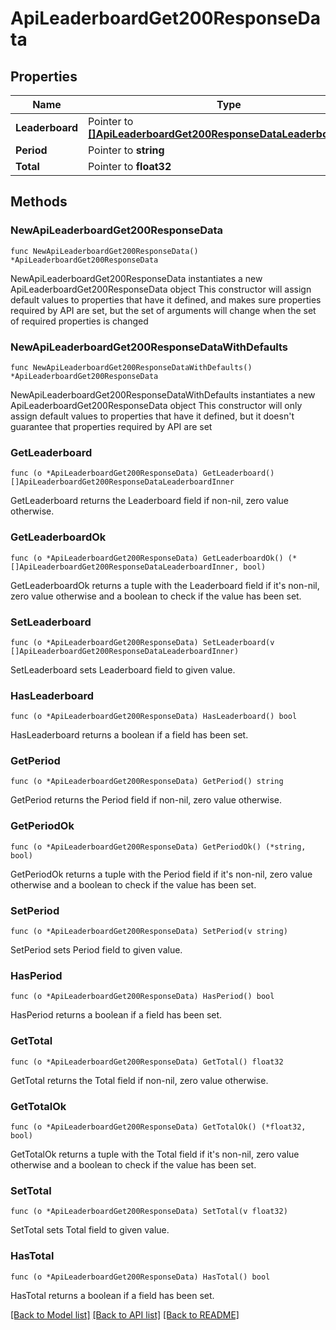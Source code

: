 # ApiLeaderboardGet200ResponseData

## Properties

Name | Type | Description | Notes
------------ | ------------- | ------------- | -------------
**Leaderboard** | Pointer to [**[]ApiLeaderboardGet200ResponseDataLeaderboardInner**](ApiLeaderboardGet200ResponseDataLeaderboardInner.md) |  | [optional] 
**Period** | Pointer to **string** |  | [optional] 
**Total** | Pointer to **float32** |  | [optional] 

## Methods

### NewApiLeaderboardGet200ResponseData

`func NewApiLeaderboardGet200ResponseData() *ApiLeaderboardGet200ResponseData`

NewApiLeaderboardGet200ResponseData instantiates a new ApiLeaderboardGet200ResponseData object
This constructor will assign default values to properties that have it defined,
and makes sure properties required by API are set, but the set of arguments
will change when the set of required properties is changed

### NewApiLeaderboardGet200ResponseDataWithDefaults

`func NewApiLeaderboardGet200ResponseDataWithDefaults() *ApiLeaderboardGet200ResponseData`

NewApiLeaderboardGet200ResponseDataWithDefaults instantiates a new ApiLeaderboardGet200ResponseData object
This constructor will only assign default values to properties that have it defined,
but it doesn't guarantee that properties required by API are set

### GetLeaderboard

`func (o *ApiLeaderboardGet200ResponseData) GetLeaderboard() []ApiLeaderboardGet200ResponseDataLeaderboardInner`

GetLeaderboard returns the Leaderboard field if non-nil, zero value otherwise.

### GetLeaderboardOk

`func (o *ApiLeaderboardGet200ResponseData) GetLeaderboardOk() (*[]ApiLeaderboardGet200ResponseDataLeaderboardInner, bool)`

GetLeaderboardOk returns a tuple with the Leaderboard field if it's non-nil, zero value otherwise
and a boolean to check if the value has been set.

### SetLeaderboard

`func (o *ApiLeaderboardGet200ResponseData) SetLeaderboard(v []ApiLeaderboardGet200ResponseDataLeaderboardInner)`

SetLeaderboard sets Leaderboard field to given value.

### HasLeaderboard

`func (o *ApiLeaderboardGet200ResponseData) HasLeaderboard() bool`

HasLeaderboard returns a boolean if a field has been set.

### GetPeriod

`func (o *ApiLeaderboardGet200ResponseData) GetPeriod() string`

GetPeriod returns the Period field if non-nil, zero value otherwise.

### GetPeriodOk

`func (o *ApiLeaderboardGet200ResponseData) GetPeriodOk() (*string, bool)`

GetPeriodOk returns a tuple with the Period field if it's non-nil, zero value otherwise
and a boolean to check if the value has been set.

### SetPeriod

`func (o *ApiLeaderboardGet200ResponseData) SetPeriod(v string)`

SetPeriod sets Period field to given value.

### HasPeriod

`func (o *ApiLeaderboardGet200ResponseData) HasPeriod() bool`

HasPeriod returns a boolean if a field has been set.

### GetTotal

`func (o *ApiLeaderboardGet200ResponseData) GetTotal() float32`

GetTotal returns the Total field if non-nil, zero value otherwise.

### GetTotalOk

`func (o *ApiLeaderboardGet200ResponseData) GetTotalOk() (*float32, bool)`

GetTotalOk returns a tuple with the Total field if it's non-nil, zero value otherwise
and a boolean to check if the value has been set.

### SetTotal

`func (o *ApiLeaderboardGet200ResponseData) SetTotal(v float32)`

SetTotal sets Total field to given value.

### HasTotal

`func (o *ApiLeaderboardGet200ResponseData) HasTotal() bool`

HasTotal returns a boolean if a field has been set.


[[Back to Model list]](../README.md#documentation-for-models) [[Back to API list]](../README.md#documentation-for-api-endpoints) [[Back to README]](../README.md)


